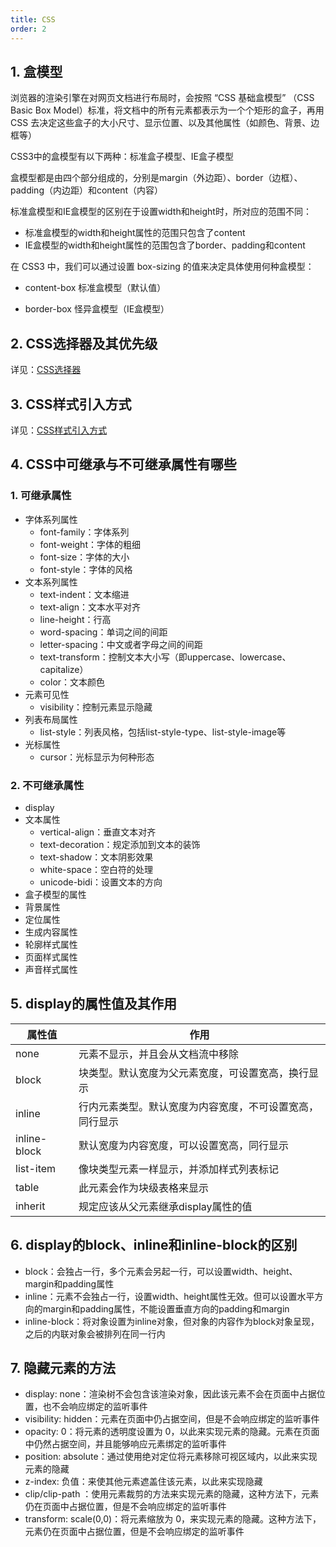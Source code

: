 ```yaml
---
title: CSS
order: 2
---
```


## 1. 盒模型

浏览器的渲染引擎在对网页文档进行布局时，会按照 “CSS 基础盒模型” （CSS Basic Box Model）标准，将文档中的所有元素都表示为一个个矩形的盒子，再用 CSS 去决定这些盒子的大小尺寸、显示位置、以及其他属性（如颜色、背景、边框等）

CSS3中的盒模型有以下两种：标准盒子模型、IE盒子模型

盒模型都是由四个部分组成的，分别是margin（外边距）、border（边框）、padding（内边距）和content（内容）

标准盒模型和IE盒模型的区别在于设置width和height时，所对应的范围不同：

+ 标准盒模型的width和height属性的范围只包含了content
+ IE盒模型的width和height属性的范围包含了border、padding和content

在 CSS3 中，我们可以通过设置 box-sizing 的值来决定具体使用何种盒模型：

+ content-box 标准盒模型（默认值）

- border-box 怪异盒模型（IE盒模型）

## 2. CSS选择器及其优先级

详见：[CSS选择器](https://zhf521.github.io/mynotes/front-end/css-notes/02-CSS%E9%80%89%E6%8B%A9%E5%99%A8.html)

## 3. CSS样式引入方式

详见：[CSS样式引入方式](https://zhf521.github.io/mynotes/front-end/css-notes/01-%E5%88%9D%E8%AF%86CSS.html#_2-css%E7%9A%84%E5%BC%95%E5%85%A5%E6%96%B9%E5%BC%8F)

## 4. CSS中可继承与不可继承属性有哪些

### 1. 可继承属性

+ 字体系列属性
  + font-family：字体系列
  + font-weight：字体的粗细
  + font-size：字体的大小
  + font-style：字体的风格
+ 文本系列属性
  + text-indent：文本缩进
  + text-align：文本水平对齐
  + line-height：行高
  + word-spacing：单词之间的间距
  + letter-spacing：中文或者字母之间的间距
  + text-transform：控制文本大小写（即uppercase、lowercase、capitalize）
  + color：文本颜色
+ 元素可见性
  + visibility：控制元素显示隐藏
+ 列表布局属性
  + list-style：列表风格，包括list-style-type、list-style-image等
+ 光标属性
  + cursor：光标显示为何种形态

### 2. 不可继承属性

+ display
+ 文本属性
  + vertical-align：垂直文本对齐
  + text-decoration：规定添加到文本的装饰
  + text-shadow：文本阴影效果
  + white-space：空白符的处理
  + unicode-bidi：设置文本的方向
+ 盒子模型的属性
+ 背景属性
+ 定位属性
+ 生成内容属性
+ 轮廓样式属性
+ 页面样式属性
+ 声音样式属性

## 5. display的属性值及其作用

| 属性值       | 作用                                                     |
| ------------ | -------------------------------------------------------- |
| none         | 元素不显示，并且会从文档流中移除                         |
| block        | 块类型。默认宽度为父元素宽度，可设置宽高，换行显示       |
| inline       | 行内元素类型。默认宽度为内容宽度，不可设置宽高，同行显示 |
| inline-block | 默认宽度为内容宽度，可以设置宽高，同行显示               |
| list-item    | 像块类型元素一样显示，并添加样式列表标记                 |
| table        | 此元素会作为块级表格来显示                               |
| inherit      | 规定应该从父元素继承display属性的值                      |

## 6. display的block、inline和inline-block的区别

+ block：会独占一行，多个元素会另起一行，可以设置width、height、margin和padding属性
+ inline：元素不会独占一行，设置width、height属性无效。但可以设置水平方向的margin和padding属性，不能设置垂直方向的padding和margin
+ inline-block：将对象设置为inline对象，但对象的内容作为block对象呈现，之后的内联对象会被排列在同一行内

## 7. 隐藏元素的方法

+ display: none：渲染树不会包含该渲染对象，因此该元素不会在页面中占据位置，也不会响应绑定的监听事件
+ visibility: hidden：元素在页面中仍占据空间，但是不会响应绑定的监听事件
+ opacity: 0：将元素的透明度设置为 0，以此来实现元素的隐藏。元素在页面中仍然占据空间，并且能够响应元素绑定的监听事件
+ position: absolute：通过使用绝对定位将元素移除可视区域内，以此来实现元素的隐藏
+ z-index: 负值：来使其他元素遮盖住该元素，以此来实现隐藏
+ clip/clip-path ：使用元素裁剪的方法来实现元素的隐藏，这种方法下，元素仍在页面中占据位置，但是不会响应绑定的监听事件
+ transform: scale(0,0)：将元素缩放为 0，来实现元素的隐藏。这种方法下，元素仍在页面中占据位置，但是不会响应绑定的监听事件

